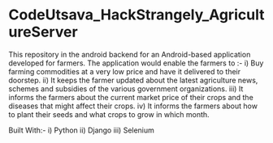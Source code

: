 # CodeUtsava_HackStrangely_AgricultureServer
This repository in the android backend for an Android-based application developed for farmers.
The application would enable the farmers to :-
  i) Buy farming commodities at a very low price and have it delivered to their doorstep.
  ii) It keeps the farmer updated about the latest agriculture news, schemes and subsidies of the various government organizations.
  iii) It informs the farmers about the current market price of their crops and the diseases that might affect their crops.
  iv) It informs the farmers about how to plant their seeds and what crops to grow in which month. 
  
Built With:-
  i) Python
  ii) Django
  iii) Selenium
